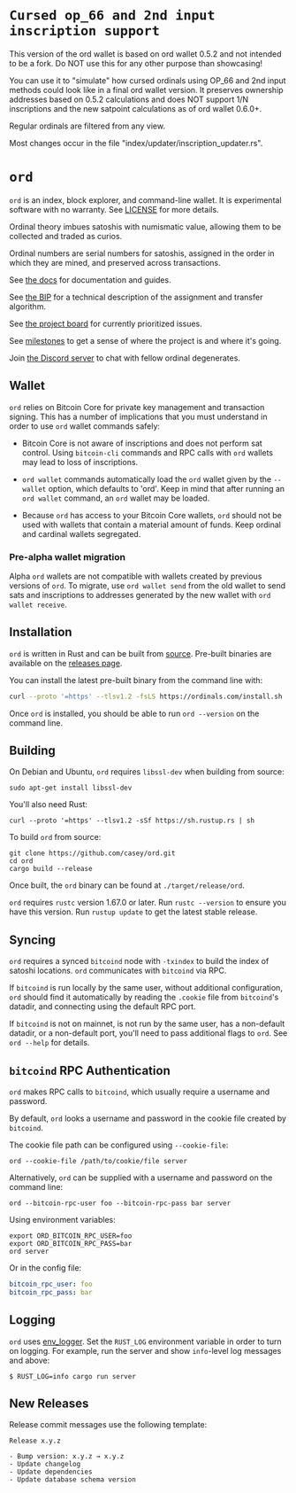 `Cursed op_66 and 2nd input inscription support`
=====

This version of the ord wallet is based on ord wallet 0.5.2 and not intended to be a fork. Do NOT use this for any other purpose than showcasing!

You can use it to "simulate" how cursed ordinals using OP_66 and 2nd input methods could look like in a final ord wallet version.
It preserves ownership addresses based on 0.5.2 calculations and does NOT support 1/N inscriptions and the new satpoint calculations as of ord wallet 0.6.0+.

Regular ordinals are filtered from any view.

Most changes occur in the file "index/updater/inscription_updater.rs".

`ord`
=====

`ord` is an index, block explorer, and command-line wallet. It is experimental
software with no warranty. See [LICENSE](LICENSE) for more details.

Ordinal theory imbues satoshis with numismatic value, allowing them to
be collected and traded as curios.

Ordinal numbers are serial numbers for satoshis, assigned in the order in which
they are mined, and preserved across transactions.

See [the docs](https://docs.ordinals.com) for documentation and guides.

See [the BIP](bip.mediawiki) for a technical description of the assignment and
transfer algorithm.

See [the project board](https://github.com/users/casey/projects/3/) for
currently prioritized issues.

See [milestones](https://github.com/casey/ord/milestones) to get a sense of
where the project is and where it's going.

Join [the Discord server](https://discord.gg/87cjuz4FYg) to chat with fellow
ordinal degenerates.

Wallet
------

`ord` relies on Bitcoin Core for private key management and transaction signing.
This has a number of implications that you must understand in order to use
`ord` wallet commands safely:

- Bitcoin Core is not aware of inscriptions and does not perform sat
  control. Using `bitcoin-cli` commands and RPC calls with `ord` wallets may
  lead to loss of inscriptions.

- `ord wallet` commands automatically load the `ord` wallet given by the
  `--wallet` option, which defaults to 'ord'. Keep in mind that after running
  an `ord wallet` command, an `ord` wallet may be loaded.

- Because `ord` has access to your Bitcoin Core wallets, `ord` should not be
  used with wallets that contain a material amount of funds. Keep ordinal and
  cardinal wallets segregated.

### Pre-alpha wallet migration

Alpha `ord` wallets are not compatible with wallets created by previous
versions of `ord`. To migrate, use `ord wallet send` from the old wallet to
send sats and inscriptions to addresses generated by the new wallet with `ord
wallet receive`.

Installation
------------

`ord` is written in Rust and can be built from
[source](https://github.com/casey/ord). Pre-built binaries are available on the
[releases page](https://github.com/casey/ord/releases).

You can install the latest pre-built binary from the command line with:

```sh
curl --proto '=https' --tlsv1.2 -fsLS https://ordinals.com/install.sh | bash -s
```

Once `ord` is installed, you should be able to run `ord --version` on the
command line.

Building
--------

On Debian and Ubuntu, `ord` requires `libssl-dev` when building from source:

```
sudo apt-get install libssl-dev
```

You'll also need Rust:

```
curl --proto '=https' --tlsv1.2 -sSf https://sh.rustup.rs | sh
```

To build `ord` from source:

```
git clone https://github.com/casey/ord.git
cd ord
cargo build --release
```

Once built, the `ord` binary can be found at `./target/release/ord`.

`ord` requires `rustc` version 1.67.0 or later. Run `rustc --version` to ensure you have this version. Run `rustup update` to get the latest stable release.

Syncing
-------

`ord` requires a synced `bitcoind` node with `-txindex` to build the index of
satoshi locations. `ord` communicates with `bitcoind` via RPC.

If `bitcoind` is run locally by the same user, without additional
configuration, `ord` should find it automatically by reading the `.cookie` file
from `bitcoind`'s datadir, and connecting using the default RPC port.

If `bitcoind` is not on mainnet, is not run by the same user, has a non-default
datadir, or a non-default port, you'll need to pass additional flags to `ord`.
See `ord --help` for details.

`bitcoind` RPC Authentication
-----------------------------

`ord` makes RPC calls to `bitcoind`, which usually require a username and
password.

By default, `ord` looks a username and password in the cookie file created by
`bitcoind`.

The cookie file path can be configured using `--cookie-file`:

```
ord --cookie-file /path/to/cookie/file server
```

Alternatively, `ord` can be supplied with a username and password on the
command line:

```
ord --bitcoin-rpc-user foo --bitcoin-rpc-pass bar server
```

Using environment variables:

```
export ORD_BITCOIN_RPC_USER=foo
export ORD_BITCOIN_RPC_PASS=bar
ord server
```

Or in the config file:

```yaml
bitcoin_rpc_user: foo
bitcoin_rpc_pass: bar
```

Logging
--------

`ord` uses [env_logger](https://docs.rs/env_logger/latest/env_logger/). Set the
`RUST_LOG` environment variable in order to turn on logging. For example, run
the server and show `info`-level log messages and above:

```
$ RUST_LOG=info cargo run server
```

New Releases
------------

Release commit messages use the following template:

```
Release x.y.z

- Bump version: x.y.z → x.y.z
- Update changelog
- Update dependencies
- Update database schema version
```
